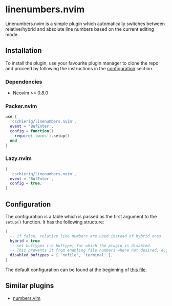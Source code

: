 # linenumbers.nvim

Linenumbers.nvim is a simple plugin which automatically switches between relative/hybrid and absolute line numbers based on the current editing mode.

## Installation

To install the plugin, use your favourite plugin manager to clone the repo
and proceed by following the instructions in the [configuration](#Configuration) section.

### Dependencies

- Neovim >= 0.8.0

### Packer.nvim
```lua
use {
  'cschierig/linenumbers.nvim',
  event = 'BufEnter',
  config = function()
    require('twins').setup()
  end
}
```

### Lazy.nvim
```lua
{
  'cschierig/linenumbers.nvim',
  event = 'BufEnter',
  config = true,
}
```

## Configuration

The configuration is a table which is passed as the first argument to the `setup()` function.
It has the following structure:
```lua
{
  -- if false, relative line numbers are used instead of hybrid ones
  hybrid = true
  -- set buftypes (:h buftype) for which the plugin is disabled.
  -- This prevents it from enabling file numbers where not desired, e.g. on a dashboard
  disabled_buftypes = { 'nofile', 'terminal' },
}
```

The default configuration can be found at the beginning of [this file](./lua/linenumbers/init.lua).

## Similar plugins

- [numbers.vim](https://github.com/myusuf3/numbers.vim)
